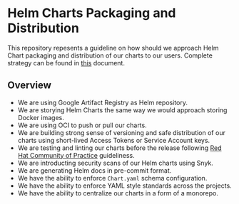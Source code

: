 # Helm Charts Packaging and Distribution

This repository repesents a guideline on how should we approach Helm Chart packaging and distribution of our charts to our users.
Complete strategy can be found in [this](https://www.notion.so/rasa/Helm-Distribution-Strategy-a5bbd0c3722e44ee8baae16b08891175) document.

## Overview
- We are using Google Artifact Registry as Helm repository.
- We are storying Helm Charts the same way we would approach storing Docker images.
- We are using OCI to push or pull our charts.
- We are building strong sense of versioning and safe distribution of our charts using short-lived Access Tokens or Service Account keys.
- We are testing and linting our charts before the release following [Red Hat Community of Practice](https://redhat-cop.github.io/ci/linting-testing-helm-charts.html) guideliness.
- We are introducting security scans of our Helm charts using Snyk.
- We are generating Helm docs in pre-commit format.
- We have the ability to enforce `Chart.yaml` schema configuration.
- We have the ability to enforce YAML style standards across the projects.
- We have the ability to centralize our charts in a form of a monorepo.
